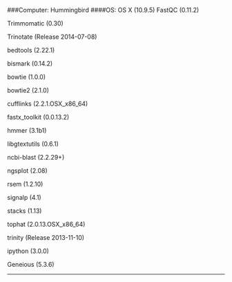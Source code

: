 ###Computer: Hummingbird
####OS: OS X (10.9.5)
FastQC (0.11.2)

Trimmomatic (0.30)

Trinotate (Release 2014-07-08)

bedtools (2.22.1)

bismark (0.14.2)

bowtie (1.0.0)

bowtie2 (2.1.0)

cufflinks (2.2.1.OSX_x86_64)

fastx_toolkit (0.0.13.2)

hmmer (3.1b1)

libgtextutils (0.6.1)

ncbi-blast (2.2.29+)

ngsplot (2.08)

rsem (1.2.10)

signalp (4.1)

stacks (1.13)

tophat (2.0.13.OSX_x86_64)

trinity (Release 2013-11-10)

ipython (3.0.0)

Geneious (5.3.6)

----
